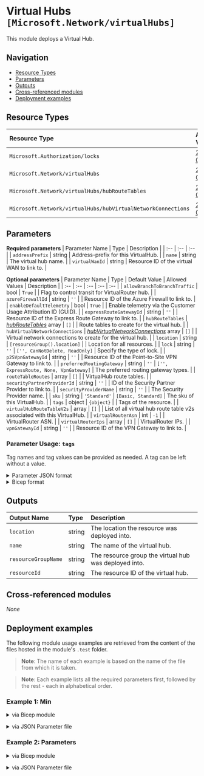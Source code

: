 # Virtual Hubs `[Microsoft.Network/virtualHubs]`

This module deploys a Virtual Hub.

## Navigation

- [Resource Types](#Resource-Types)
- [Parameters](#Parameters)
- [Outputs](#Outputs)
- [Cross-referenced modules](#Cross-referenced-modules)
- [Deployment examples](#Deployment-examples)

## Resource Types

| Resource Type | API Version |
| :-- | :-- |
| `Microsoft.Authorization/locks` | [2017-04-01](https://docs.microsoft.com/en-us/azure/templates/Microsoft.Authorization/2017-04-01/locks) |
| `Microsoft.Network/virtualHubs` | [2021-08-01](https://docs.microsoft.com/en-us/azure/templates/Microsoft.Network/2021-08-01/virtualHubs) |
| `Microsoft.Network/virtualHubs/hubRouteTables` | [2021-08-01](https://docs.microsoft.com/en-us/azure/templates/Microsoft.Network/2021-08-01/virtualHubs/hubRouteTables) |
| `Microsoft.Network/virtualHubs/hubVirtualNetworkConnections` | [2021-08-01](https://docs.microsoft.com/en-us/azure/templates/Microsoft.Network/2021-08-01/virtualHubs/hubVirtualNetworkConnections) |

## Parameters

**Required parameters**
| Parameter Name | Type | Description |
| :-- | :-- | :-- |
| `addressPrefix` | string | Address-prefix for this VirtualHub. |
| `name` | string | The virtual hub name. |
| `virtualWanId` | string | Resource ID of the virtual WAN to link to. |

**Optional parameters**
| Parameter Name | Type | Default Value | Allowed Values | Description |
| :-- | :-- | :-- | :-- | :-- |
| `allowBranchToBranchTraffic` | bool | `True` |  | Flag to control transit for VirtualRouter hub. |
| `azureFirewallId` | string | `''` |  | Resource ID of the Azure Firewall to link to. |
| `enableDefaultTelemetry` | bool | `True` |  | Enable telemetry via the Customer Usage Attribution ID (GUID). |
| `expressRouteGatewayId` | string | `''` |  | Resource ID of the Express Route Gateway to link to. |
| `hubRouteTables` | _[hubRouteTables](hubRouteTables/readme.md)_ array | `[]` |  | Route tables to create for the virtual hub. |
| `hubVirtualNetworkConnections` | _[hubVirtualNetworkConnections](hubVirtualNetworkConnections/readme.md)_ array | `[]` |  | Virtual network connections to create for the virtual hub. |
| `location` | string | `[resourceGroup().location]` |  | Location for all resources. |
| `lock` | string | `''` | `['', CanNotDelete, ReadOnly]` | Specify the type of lock. |
| `p2SVpnGatewayId` | string | `''` |  | Resource ID of the Point-to-Site VPN Gateway to link to. |
| `preferredRoutingGateway` | string | `''` | `['', ExpressRoute, None, VpnGateway]` | The preferred routing gateway types. |
| `routeTableRoutes` | array | `[]` |  | VirtualHub route tables. |
| `securityPartnerProviderId` | string | `''` |  | ID of the Security Partner Provider to link to. |
| `securityProviderName` | string | `''` |  | The Security Provider name. |
| `sku` | string | `'Standard'` | `[Basic, Standard]` | The sku of this VirtualHub. |
| `tags` | object | `{object}` |  | Tags of the resource. |
| `virtualHubRouteTableV2s` | array | `[]` |  | List of all virtual hub route table v2s associated with this VirtualHub. |
| `virtualRouterAsn` | int | `-1` |  | VirtualRouter ASN. |
| `virtualRouterIps` | array | `[]` |  | VirtualRouter IPs. |
| `vpnGatewayId` | string | `''` |  | Resource ID of the VPN Gateway to link to. |


### Parameter Usage: `tags`

Tag names and tag values can be provided as needed. A tag can be left without a value.

<details>

<summary>Parameter JSON format</summary>

```json
"tags": {
    "value": {
        "Environment": "Non-Prod",
        "Contact": "test.user@testcompany.com",
        "PurchaseOrder": "1234",
        "CostCenter": "7890",
        "ServiceName": "DeploymentValidation",
        "Role": "DeploymentValidation"
    }
}
```

</details>

<details>

<summary>Bicep format</summary>

```bicep
tags: {
    Environment: 'Non-Prod'
    Contact: 'test.user@testcompany.com'
    PurchaseOrder: '1234'
    CostCenter: '7890'
    ServiceName: 'DeploymentValidation'
    Role: 'DeploymentValidation'
}
```

</details>
<p>

## Outputs

| Output Name | Type | Description |
| :-- | :-- | :-- |
| `location` | string | The location the resource was deployed into. |
| `name` | string | The name of the virtual hub. |
| `resourceGroupName` | string | The resource group the virtual hub was deployed into. |
| `resourceId` | string | The resource ID of the virtual hub. |

## Cross-referenced modules

_None_

## Deployment examples

The following module usage examples are retrieved from the content of the files hosted in the module's `.test` folder.
   >**Note**: The name of each example is based on the name of the file from which it is taken.

   >**Note**: Each example lists all the required parameters first, followed by the rest - each in alphabetical order.

<h3>Example 1: Min</h3>

<details>

<summary>via Bicep module</summary>

```bicep
module virtualHubs './Microsoft.Network/virtualHubs/deploy.bicep' = {
  name: '${uniqueString(deployment().name)}-VirtualHubs'
  params: {
    // Required parameters
    addressPrefix: '10.0.0.0/16'
    name: '<<namePrefix>>-az-vhub-min-001'
    virtualWanId: '/subscriptions/<<subscriptionId>>/resourceGroups/validation-rg/providers/Microsoft.Network/virtualWans/adp-<<namePrefix>>-az-vw-x-001'
  }
}
```

</details>
<p>

<details>

<summary>via JSON Parameter file</summary>

```json
{
  "$schema": "https://schema.management.azure.com/schemas/2019-04-01/deploymentParameters.json#",
  "contentVersion": "1.0.0.0",
  "parameters": {
    // Required parameters
    "addressPrefix": {
      "value": "10.0.0.0/16"
    },
    "name": {
      "value": "<<namePrefix>>-az-vhub-min-001"
    },
    "virtualWanId": {
      "value": "/subscriptions/<<subscriptionId>>/resourceGroups/validation-rg/providers/Microsoft.Network/virtualWans/adp-<<namePrefix>>-az-vw-x-001"
    }
  }
}
```

</details>
<p>

<h3>Example 2: Parameters</h3>

<details>

<summary>via Bicep module</summary>

```bicep
module virtualHubs './Microsoft.Network/virtualHubs/deploy.bicep' = {
  name: '${uniqueString(deployment().name)}-VirtualHubs'
  params: {
    // Required parameters
    addressPrefix: '10.1.0.0/16'
    name: '<<namePrefix>>-az-vhub-x-001'
    virtualWanId: '/subscriptions/<<subscriptionId>>/resourceGroups/validation-rg/providers/Microsoft.Network/virtualWans/adp-<<namePrefix>>-az-vw-x-001'
    // Non-required parameters
    hubRouteTables: [
      {
        name: 'routeTable1'
      }
    ]
    hubVirtualNetworkConnections: [
      {
        name: 'connection1'
        remoteVirtualNetworkId: '/subscriptions/<<subscriptionId>>/resourceGroups/validation-rg/providers/Microsoft.Network/virtualNetworks/adp-<<namePrefix>>-az-vnet-x-vhub'
        routingConfiguration: {
          associatedRouteTable: {
            id: '/subscriptions/<<subscriptionId>>/resourceGroups/validation-rg/providers/Microsoft.Network/virtualHubs/<<namePrefix>>-az-vHub-x-001/hubRouteTables/routeTable1'
          }
          propagatedRouteTables: {
            ids: [
              {
                id: '/subscriptions/<<subscriptionId>>/resourceGroups/validation-rg/providers/Microsoft.Network/virtualHubs/<<namePrefix>>-az-vHub-x-001/hubRouteTables/routeTable1'
              }
            ]
            labels: [
              'none'
            ]
          }
        }
      }
    ]
    lock: 'CanNotDelete'
  }
}
```

</details>
<p>

<details>

<summary>via JSON Parameter file</summary>

```json
{
  "$schema": "https://schema.management.azure.com/schemas/2019-04-01/deploymentParameters.json#",
  "contentVersion": "1.0.0.0",
  "parameters": {
    // Required parameters
    "addressPrefix": {
      "value": "10.1.0.0/16"
    },
    "name": {
      "value": "<<namePrefix>>-az-vhub-x-001"
    },
    "virtualWanId": {
      "value": "/subscriptions/<<subscriptionId>>/resourceGroups/validation-rg/providers/Microsoft.Network/virtualWans/adp-<<namePrefix>>-az-vw-x-001"
    },
    // Non-required parameters
    "hubRouteTables": {
      "value": [
        {
          "name": "routeTable1"
        }
      ]
    },
    "hubVirtualNetworkConnections": {
      "value": [
        {
          "name": "connection1",
          "remoteVirtualNetworkId": "/subscriptions/<<subscriptionId>>/resourceGroups/validation-rg/providers/Microsoft.Network/virtualNetworks/adp-<<namePrefix>>-az-vnet-x-vhub",
          "routingConfiguration": {
            "associatedRouteTable": {
              "id": "/subscriptions/<<subscriptionId>>/resourceGroups/validation-rg/providers/Microsoft.Network/virtualHubs/<<namePrefix>>-az-vHub-x-001/hubRouteTables/routeTable1"
            },
            "propagatedRouteTables": {
              "ids": [
                {
                  "id": "/subscriptions/<<subscriptionId>>/resourceGroups/validation-rg/providers/Microsoft.Network/virtualHubs/<<namePrefix>>-az-vHub-x-001/hubRouteTables/routeTable1"
                }
              ],
              "labels": [
                "none"
              ]
            }
          }
        }
      ]
    },
    "lock": {
      "value": "CanNotDelete"
    }
  }
}
```

</details>
<p>
